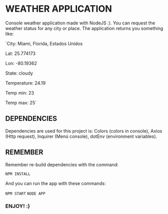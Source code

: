 # WEATHER APPLICATION

Console weather application made with NodeJS :). You can request the weather status for any city or place. The application returns you something like:

`City: Miami, Florida, Estados Unidos

Lat: 25.774173

Lon: -80.19362

State: cloudy

Temperature: 24.19

Temp min: 23

Temp max: 25`

## DEPENDENCIES

Dependencies are used for this project is: Colors (colors in console), Axios (Http request), Inquirer (Menú console), dotEnv (environment variables).

## REMEMBER

Remember re-build dependencies with the command:

`NPM INSTALL`

And you can run the app with these commands:

`NPM START`
`NODE APP`

### ENJOY! :)
